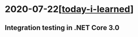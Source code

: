 # 2020-07-22[[today-i-learned]]

## Integration testing in .NET Core 3.0



[//begin]: # "Autogenerated link references for markdown compatibility"
[today-i-learned]: ../today-i-learned "Today I Learned"
[//end]: # "Autogenerated link references"
